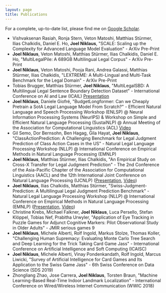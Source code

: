 ```yaml
---
layout: page
title: Publications
---
```


<!--- TODO: add buttons for hf datasets, presentations, paper link etc. -->

For a complete, up-to-date list, please find me on [Google Scholar](https://scholar.google.com/citations?user=qJ8iricAAAAJ).

* Vishvaksenan Rasiah, Ronja Stern, Veton Matoshi, Matthias Stürmer, Ilias Chalkidis, Daniel E. Ho, **Joel Niklaus**,  "SCALE: Scaling up the Complexity for Advanced Language Model Evaluation" - ArXiv Pre-Print 
* **Joel Niklaus**, Veton Matoshi, Matthias Stürmer, Ilias Chalkidis, Daniel E. Ho,  "MultiLegalPile: A 689GB Multilingual Legal Corpus" - ArXiv Pre-Print 
* **Joel Niklaus**, Veton Matoshi, Pooja Rani, Andrea Galassi, Matthias Stürmer, Ilias Chalkidis,  "LEXTREME: A Multi-Lingual and Multi-Task Benchmark for the Legal Domain" - ArXiv Pre-Print 
* Tobias Brugger, Matthias Stürmer, **Joel Niklaus**, "MultiLegalSBD: A Multilingual Legal Sentence Boundary Detection Dataset" - International Conference on AI and Law (ICAIL) [Presentation](https://docs.google.com/presentation/d/1ccDJEsJPxu62CzAYo7v6IfW0sLaOWBjYz3oTZm_Epko/edit?usp=sharing)
* **Joel Niklaus**, Daniele Giofré, "BudgetLongformer: Can we Cheaply Pretrain a SotA Legal Language Model From Scratch?" - Efficient Natural Language and Speech Processing Workshop (ENLSP) @ Neural Information Processing Systems (NeurIPS) & Workshop on Simple and Efficient Natural Language Processing (SustaiNLP) @ Annual Meeting of the Association for Computational Linguistics (ACL) [Video](https://recorder-v3.slideslive.com/?share=76454&s=f045ba56-af85-4c8d-ac5c-f00b0c7e3b23)
* Gil Semo, Dor Bernsohn, Ben Hagag, Gila Hayat, **Joel Niklaus**, "ClassActionPrediction: A Challenging Benchmark for Legal Judgment Prediction of Class Action Cases in the US" - Natural Legal Language Processing Workshop (NLLP) @ International Conference on Empirical Methods in Natural Language Processing (EMNLP)
* **Joel Niklaus**, Matthias Stürmer, Ilias Chalkidis, "An Empirical Study on Cross-X Transfer for Legal Judgment Prediction" - The 2nd Conference of the Asia-Pacific Chapter of the Association for Computational Linguistics (AACL) and the 12th International Joint Conference on Natural Language Processing (IJCNLP) ([Presentation](https://docs.google.com/presentation/d/1oj14b80z03s5qpHrgfeR4-rRNl4vdEnKDiZ0qV9yJtk/edit?usp=sharing), [Video](https://youtu.be/_swVKrF3lFA))
* **Joel Niklaus**, Ilias Chalkidis, Matthias Stürmer, "Swiss-Judgment-Prediction: A Multilingual Legal Judgment Prediction Benchmark" - Natural Legal Language Processing Workshop (NLLP) @ International Conference on Empirical Methods in Natural Language Processing (EMNLP) ([Presentation](https://drive.google.com/file/d/1p68rB4A-EmirVqjvzPnmGNUo1qTqNxUI/view?usp=sharing), [Video](https://youtu.be/nfGbywb2wHI))
* Christine Krebs, Michael Falkner, **Joel Niklaus**, Luca Persello, Stefan Klöppel, Tobias Nef, Prabitha Urwyler, "Application of Eye Tracking in Puzzle Games for Adjunct Cognitive Markers: Pilot Observational Study in Older Adults" - JMIR serious games 9
* **Joel Niklaus**, Michele Alberti, Rolf Ingold, Markus Stolze, Thomas Koller, "Challenging Human Supremacy: Evaluating Monte Carlo Tree Search and Deep Learning for the Trick Taking Card Game Jass" - International Conference on Artificial Intelligence and Soft Computing (ICAISC)
* **Joel Niklaus**, Michele Alberti, Vinay Pondenkandath, Rolf Ingold, Marcus Liwicki, "Survey of Artificial Intelligence for Card Games and Its Application to the Swiss Game Jass" - 6th Swiss Conference on Data Science (SDS 2019)
* Zhongliang Zhao, Jose Carrera, **Joel Niklaus**, Torsten Braun, "Machine Learning-Based Real-Time Indoor Landmark Localization" - International Conference on Wired/Wireless Internet Communication (WWIC 2018)


